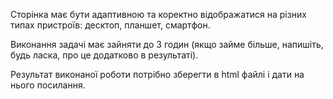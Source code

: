 Сторінка має бути адаптивною та коректно відображатися на різних типах пристроїв: десктоп, планшет, смартфон.

Виконання задачі має зайняти до 3 годин (якщо займе більше, напишіть, будь ласка, про це додатково в результаті).

Результат виконаної роботи потрібно зберегти в html файлі і дати на нього посилання.
